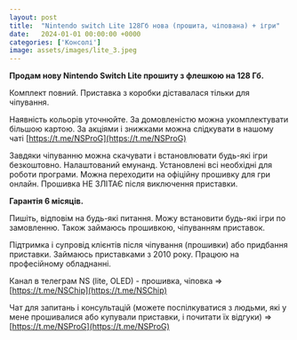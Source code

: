 ```yaml
---
layout: post
title:  "Nintendo switch Lite 128Гб нова (прошита, чіпована) + ігри"
date:   2024-01-01 00:00:00 +0000
categories: ['Консолі']
image: assets/images/lite_3.jpeg
---
```

**Продам нову Nintendo Switch Lite прошиту з флешкою на 128 Гб.**

Комплект повний. Приставка з коробки діставалася тільки для чіпування.

Наявність кольорів уточнюйте. За домовленістю можна укомплектувати більшою картою.
За акціями і знижками можна слідкувати в нашому чаті [https://t.me/NSProG](https://t.me/NSProG)

Завдяки чіпуванню можна скачувати і встановлювати будь-які ігри безкоштовно. Налаштований емунанд. Установлені всі необхідні для роботи програми. Можна переходити на офіційну прошивку для гри онлайн. Прошивка НЕ ЗЛІТАЄ після виключення приставки.

**Гарантія 6 місяців.**

Пишіть, відповім на будь-які питання. Можу встановити будь-які ігри по замовленню. Також займаюсь прошивкою, чіпуванням приставок.

Підтримка і супровід клієнтів після чіпування (прошивки) або придбання приставки. Займаюсь приставками з 2010 року. Працюю на професійному обладнанні.

Канал в телеграм NS (lite, OLED) - прошивка, чіповка
=> [https://t.me/NSChip](https://t.me/NSChip)

Чат для запитань і консультацій (можете поспілкуватися з людьми, які у мене прошивалися або купували приставки, і почитати їх відгуки)
=> [https://t.me/NSProG](https://t.me/NSProG)
